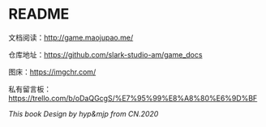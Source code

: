 # README

文档阅读：http://game.maojupao.me/

仓库地址：https://github.com/slark-studio-am/game_docs

图床：https://imgchr.com/

私有留言板：https://trello.com/b/oDaQGcgS/%E7%95%99%E8%A8%80%E6%9D%BF



*This book Design by hyp&mjp from CN.2020*

